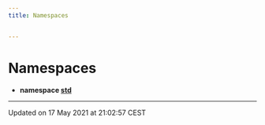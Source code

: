 ```yaml
---
title: Namespaces


---
```


# Namespaces



* **namespace [std](https://github.com/devel0/iot-utils/tree/main/data/api/Namespaces/namespacestd.md)** 



-------------------------------

Updated on 17 May 2021 at 21:02:57 CEST
